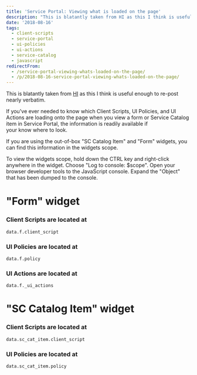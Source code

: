 ```yaml
---
title: 'Service Portal: Viewing what is loaded on the page'
description: "This is blatantly taken from HI as this I think is useful enough to re-post nearly verbatim.\r\n\r\nIf you've ever needed to know which Client Scripts, UI Polici..."
date: '2018-08-16'
tags:
  - client-scripts
  - service-portal
  - ui-policies
  - ui-actions
  - service-catalog
  - javascript
redirectFrom:
  - /service-portal-viewing-whats-loaded-on-the-page/
  - /p/2018-08-16-service-portal-viewing-whats-loaded-on-the-page/
---
```


<!--StartFragment-->

This is blatantly taken from [HI](https://hi.service-now.com/kb_view.do?sys_kb_id=cc706ab7db19db4058dcf4621f96194e) as this I think is useful enough to re-post nearly verbatim.

If you've ever needed to know which Client Scripts, UI Policies, and UI Actions are loading onto the page when you view a form or Service Catalog item in Service Portal, the information is readily available if\
your know where to look.

If you are using the out-of-box "SC Catalog Item" and "Form" widgets, you can find this information in the widgets scope.

To view the widgets scope, hold down the CTRL key and right-click anywhere in the widget. Choose "Log to console: $scope". Open your browser developer tools to the JavaScript console. Expand the "Object"\
that has been dumped to the console.

# "Form" widget

### Client Scripts are located at

`data.f.client_script`

### UI Policies are located at

`data.f.policy`

### UI Actions are located at

`data.f._ui_actions`

# "SC Catalog Item" widget

### Client Scripts are located at

`data.sc_cat_item.client_script`

### UI Policies are located at

`data.sc_cat_item.policy`

<!--EndFragment-->